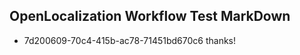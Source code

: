 ## OpenLocalization Workflow Test MarkDown
* 7d200609-70c4-415b-ac78-71451bd670c6 thanks!

<!--HONumber=Aug16_HO5-->


